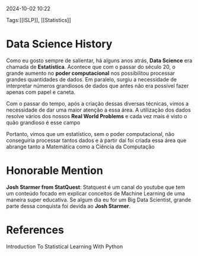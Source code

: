 2024-10-02 10:22

Tags:[[ISLP]], [[Statistics]]

# Data Science History

Como eu gosto sempre de salientar, há alguns anos atrás, **Data Science** era chamada de **Estatística**. Acontece que com o passar do século 20, o grande aumento no **poder computacional** nos possibilitou processar grandes quantidades de dados. Em paralelo, surgiu a necessidade de interpretar números grandiosos de dados que antes não era possível fazer apenas com papel e caneta.

Com o passar do tempo, após a criação dessas diversas técnicas, vimos a necessidade de dar uma maior atenção a essa área. A utilização dos dados resolve vários dos nossos **Real World Problems** e cada vez mais é visto o quão grandioso é esse campo

Portanto, vimos que um estatístico, sem o poder computacional, não conseguiria processar tantos dados e à partir daí foi criada essa área que abrange tanto a Matemática como a Ciência da Computação

# Honorable Mention

**Josh Starmer from StatQuest**: Statquest é um canal do youtube que tem um conteúdo focado em explicar conceitos de Machine Learning de uma maneira super educativa. Se algum dia eu for um Big Data Scientist, grande parte dessa conquista foi devida ao **Josh Starmer**.

# References

Introduction To Statistical Learning With Python